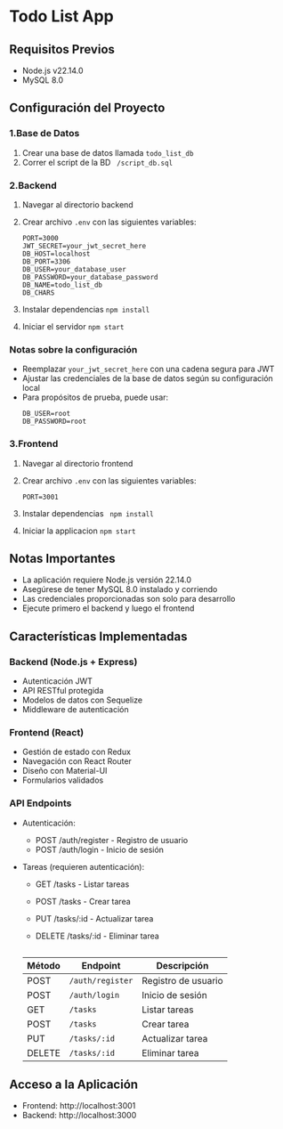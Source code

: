 
# Todo List App

## Requisitos Previos
- Node.js v22.14.0
- MySQL 8.0

## Configuración del Proyecto

### 1.Base de Datos
1. Crear una base de datos llamada `todo_list_db`
2. Correr el script de la BD
   ``` /script_db.sql```

### 2.Backend

1. Navegar al directorio backend
2. Crear archivo `.env` con las siguientes variables:
    ```env
    PORT=3000
    JWT_SECRET=your_jwt_secret_here
    DB_HOST=localhost
    DB_PORT=3306
    DB_USER=your_database_user
    DB_PASSWORD=your_database_password
    DB_NAME=todo_list_db
    DB_CHARS
    ```

3. Instalar dependencias
    ```npm install```

4. Iniciar el servidor
    ```npm start```

### Notas sobre la configuración
- Reemplazar `your_jwt_secret_here` con una cadena segura para JWT
- Ajustar las credenciales de la base de datos según su configuración local
- Para propósitos de prueba, puede usar:
  ```env
  DB_USER=root
  DB_PASSWORD=root
  ```

### 3.Frontend

1. Navegar al directorio frontend
2. Crear archivo `.env` con las siguientes variables:
    ```env
    PORT=3001
     ```

3. Instalar dependencias
   ``` npm install```

4. Iniciar la applicacion
    ```npm start```






## Notas Importantes
- La aplicación requiere Node.js versión 22.14.0
- Asegúrese de tener MySQL 8.0 instalado y corriendo
- Las credenciales proporcionadas son solo para desarrollo
- Ejecute primero el backend y luego el frontend




## Características Implementadas

### Backend (Node.js + Express)
- Autenticación JWT
- API RESTful protegida
- Modelos de datos con Sequelize
- Middleware de autenticación

### Frontend (React)
- Gestión de estado con Redux
- Navegación con React Router
- Diseño con Material-UI
- Formularios validados

### API Endpoints
- Autenticación:
  - POST /auth/register - Registro de usuario
  - POST /auth/login - Inicio de sesión

- Tareas (requieren autenticación):
  - GET /tasks - Listar tareas
  - POST /tasks - Crear tarea
  - PUT /tasks/:id - Actualizar tarea
  - DELETE /tasks/:id - Eliminar tarea




    ```markdown
   | Método | Endpoint             | Descripción                  |
   | ------ | -------------------- | ---------------------------- |
   | POST   | `/auth/register`    | Registro de usuario          |
   | POST   | `/auth/login`       | Inicio de sesión             |
   | GET    | `/tasks`            | Listar tareas                |
   | POST   | `/tasks`            | Crear tarea                  |
   | PUT    | `/tasks/:id`        | Actualizar tarea             |
   | DELETE | `/tasks/:id`        | Eliminar tarea               |



## Acceso a la Aplicación
- Frontend: http://localhost:3001
- Backend: http://localhost:3000